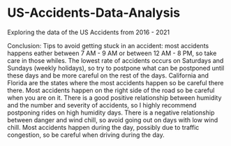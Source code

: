 # US-Accidents-Data-Analysis
Exploring the data of the US Accidents from 2016 - 2021

Conclusion:
Tips to avoid getting stuck in an accident:
most accidents happens eather between 7 AM - 9 AM or between 12 AM - 8 PM, so take care in those whiles.
The lowest rate of accidents occurs on Saturdays and Sundays (weekly holidays), so try to postpone what can be postponed until these days and be more careful on the rest of the days.
California and Florida are the states where the most accidents happen so be careful there there.
Most accidents happen on the right side of the road so be careful when you are on it.
There is a good positive relationship between humidity and the number and severity of accidents, so I highly recommend postponing rides on high humidity days.
There is a negative relationship between danger and wind chill, so avoid going out on days with low wind chill.
Most accidents happen during the day, possibly due to traffic congestion, so be careful when driving during the day.
